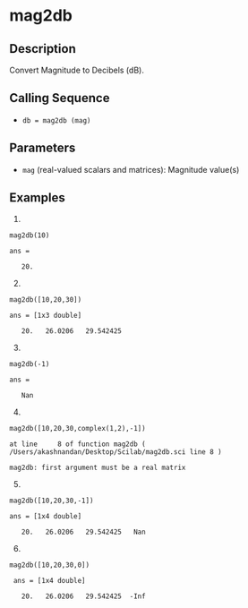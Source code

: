 # mag2db

## Description
Convert Magnitude to Decibels (dB).

## Calling Sequence
- `db = mag2db (mag)`

## Parameters
- `mag` (real-valued scalars and matrices): Magnitude value(s)

## Examples
1.
```
mag2db(10)
```
```
ans = 

   20.
```
2.
```
mag2db([10,20,30])
```
```
ans = [1x3 double]

   20.   26.0206   29.542425
```
3.
```
mag2db(-1)
```
```
ans = 

   Nan
```
4.
```
mag2db([10,20,30,complex(1,2),-1])
```
```
at line     8 of function mag2db ( /Users/akashnandan/Desktop/Scilab/mag2db.sci line 8 )

mag2db: first argument must be a real matrix
```
5.
```
mag2db([10,20,30,-1])
```
```
ans = [1x4 double]

   20.   26.0206   29.542425   Nan
```
6.
```
mag2db([10,20,30,0])
```
```
 ans = [1x4 double]

   20.   26.0206   29.542425  -Inf
```
